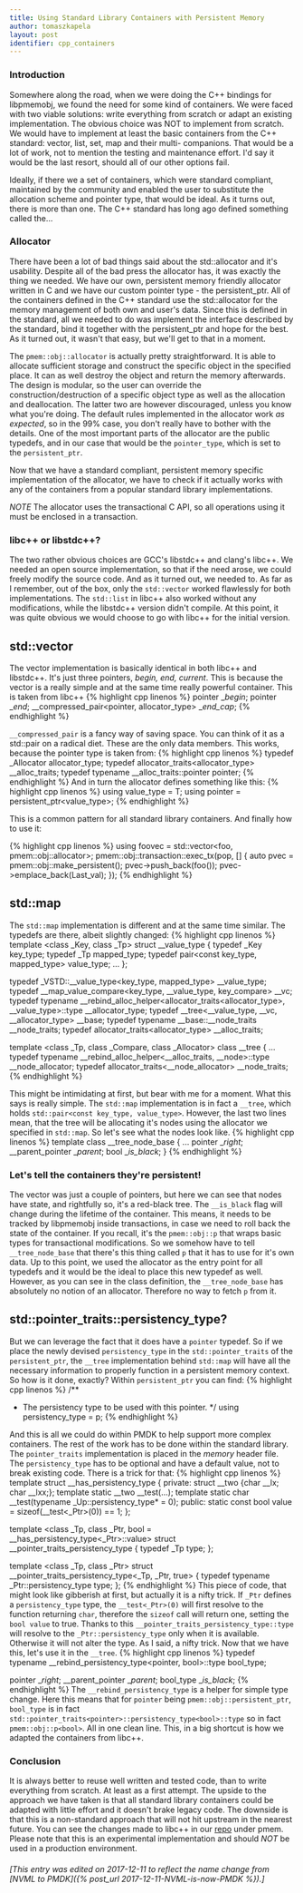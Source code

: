 ```yaml
---
title: Using Standard Library Containers with Persistent Memory
author: tomaszkapela
layout: post
identifier: cpp_containers
---
```


### Introduction

Somewhere along the road, when we were doing the C++ bindings for libpmemobj, we found the need for some kind of containers. We were faced with two viable solutions: write everything from scratch or adapt an existing implementation. The obvious choice was NOT to implement from scratch. We would have to implement at least the basic containers from the C++ standard: vector, list, set, map and their multi- companions. That would be a lot of work, not to mention the testing and maintenance effort. I'd say it would be the last resort, should all of our other options fail.

Ideally, if there we a set of containers, which were standard compliant, maintained by the community and enabled the user to substitute the allocation scheme and pointer type, that would be ideal. As it turns out, there is more than one. The C++ standard has long ago defined something called the...

### Allocator

There have been a lot of bad things said about the std::allocator and it's usability. Despite all of the bad press the allocator has, it was exactly the thing we needed. We have our own, persistent memory friendly allocator written in C and we have our custom pointer type - the persistent_ptr. All of the containers defined in the C++ standard use the std::allocator for the memory management of both own and user's data. Since this is defined in the standard, all we needed to do was implement the interface described by the standard, bind it together with the persistent_ptr and hope for the best. As it turned out, it wasn't that easy, but we'll get to that in a moment.

The `pmem::obj::allocator` is actually pretty straightforward. It is able to allocate sufficient storage and construct the specific object in the specified place. It can as well destroy the object and return the memory afterwards. The design is modular, so the user can override the construction/destruction of a specific object type as well as the allocation and deallocation. The latter two are however discouraged, unless you know what you're doing. The default rules implemented in the allocator work *as expected*, so in the 99% case, you don't really have to bother with the details. One of the most important parts of the allocator are the public typedefs, and in our case that would be the `pointer_type`, which is set to the `persistent_ptr`.

Now that we have a standard compliant, persistent memory specific implementation of the allocator, we have to check if it actually works with any of the containers from a popular standard library implementations.

*NOTE*
The allocator uses the transactional C API, so all operations using it must be enclosed in a transaction.

### libc++ or libstdc++?

The two rather obvious choices are GCC's libstdc++ and clang's libc++. We needed an open source implementation, so that if the need arose, we could freely modify the source code. And as it turned out, we needed to. As far as I remember, out of the box, only the `std::vector` worked flawlessly for both implementations. The `std::list` in libc++ also worked without any modifications, while the libstdc++ version didn't compile. At this point, it was quite obvious we would choose to go with libc++ for the initial version.

## std::vector

The vector implementation is basically identical in both libc++ and libstdc++. It's just three pointers, _begin, end, current_. This is because the vector is a really simple and at the same time really powerful container. This is taken from libc++
{% highlight cpp linenos %}
pointer                                     __begin_;
pointer                                     __end_;
__compressed_pair<pointer, allocator_type>  __end_cap_;
{% endhighlight %}

`__compressed_pair` is a fancy way of saving space. You can think of it as a std::pair on a radical diet. These are the only data members. This works, because the pointer type is taken from:
{% highlight cpp linenos %}
typedef _Allocator                               allocator_type;
typedef allocator_traits<allocator_type>         __alloc_traits;
typedef typename __alloc_traits::pointer         pointer;
{% endhighlight %}
And in turn the allocator defines something like this:
{% highlight cpp linenos %}
using value_type = T;
using pointer = persistent_ptr<value_type>;
{% endhighlight %}

This is a common pattern for all standard library containers. And finally how to use it:

{% highlight cpp linenos %}
using foovec = std::vector<foo, pmem::obj::allocator<foo>>;
pmem::obj::transaction::exec_tx(pop, [] {
        auto pvec = pmem::obj::make_persistent<foovec>();
        pvec->push_back(foo());
        pvec->emplace_back(Last_val);
});
{% endhighlight %}

## std::map

The `std::map` implementation is different and at the same time similar. The typedefs are there, albeit slightly changed:
{% highlight cpp linenos %}
template <class _Key, class _Tp>
struct __value_type
{
    typedef _Key                                     key_type;
    typedef _Tp                                      mapped_type;
    typedef pair<const key_type, mapped_type>        value_type;
...
};

typedef _VSTD::__value_type<key_type, mapped_type>             __value_type;
typedef __map_value_compare<key_type, __value_type, key_compare> __vc;
typedef typename __rebind_alloc_helper<allocator_traits<allocator_type>,
                                                 __value_type>::type __allocator_type;
typedef __tree<__value_type, __vc, __allocator_type>   __base;
typedef typename __base::__node_traits                 __node_traits;
typedef allocator_traits<allocator_type>               __alloc_traits;

template <class _Tp, class _Compare, class _Allocator>
class __tree
{
...
typedef typename __rebind_alloc_helper<__alloc_traits, __node>::type __node_allocator;
typedef allocator_traits<__node_allocator>         __node_traits;
{% endhighlight %}

This might be intimidating at first, but bear with me for a moment. What this says is really simple. The `std::map` implementation is in fact a `__tree`, which holds `std::pair<const key_type, value_type>`. However, the last two lines mean, that the tree will be allocating it's nodes using the allocator we specified in `std::map`. So let's see what the nodes look like.
{% highlight cpp linenos %}
template <class _VoidPtr>
class __tree_node_base
{
  ...
  pointer          __right_;
  __parent_pointer __parent_;
  bool __is_black_;
}
{% endhighlight %}
### Let's tell the containers they're persistent!

The vector was just a couple of pointers, but here we can see that nodes have state, and rightfully so, it's a red-black tree. The `__is_black` flag will change during the lifetime of the container. This means, it needs to be tracked by libpmemobj inside transactions, in case we need to roll back the state of the container. If you recall, it's the `pmem::obj::p` that wraps basic types for transactional modifications. So we somehow have to tell `__tree_node_base` that there's this thing called `p` that it has to use for it's own data. Up to this point, we used the allocator as the entry point for all typedefs and it would be the ideal to place this new typedef as well. However, as you can see in the class definition, the `__tree_node_base` has absolutely no notion of an allocator. Therefore no way to fetch `p` from it.

## std::pointer_traits::persistency_type?

But we can leverage the fact that it does have a `pointer` typedef. So if we place the newly devised `persistency_type` in the `std::pointer_traits` of the `persistent_ptr`, the `__tree` implementation behind `std::map` will have all the necessary information to properly function in a persistent memory context. So how is it done, exactly? Within `persistent_ptr` you can find:
{% highlight cpp linenos %}
/**
 * The persistency type to be used with this pointer.
 */
using persistency_type = p<T>;
{% endhighlight %}

And this is all we could do within PMDK to help support more complex containers. The rest of the work has to be done within the standard library. The `pointer_traits` implementation is placed in the _memory_ header file. The `persistency_type` has to be optional and have a default value, not to break existing code. There is a trick for that:
{% highlight cpp linenos %}
template <class _Ptr>
struct __has_persistency_type
{
private:
    struct __two {char __lx; char __lxx;};
    template <class _Up> static __two __test(...);
    template <class _Up> static char __test(typename _Up::persistency_type* = 0);
public:
    static const bool value = sizeof(__test<_Ptr>(0)) == 1;
};

template <class _Tp, class _Ptr, bool = __has_persistency_type<_Ptr>::value>
struct __pointer_traits_persistency_type
{
    typedef _Tp type;
};

template <class _Tp, class _Ptr>
struct __pointer_traits_persistency_type<_Tp, _Ptr, true>
{
    typedef typename _Ptr::persistency_type type;
};
{% endhighlight %}
This piece of code, that might look like gibberish at first, but actually it is a nifty trick. If `_Ptr` defines a `persistency_type` type, the `__test<_Ptr>(0)` will first resolve to the function returning `char`, therefore the `sizeof` call will return one, setting the `bool value` to true. Thanks to this `__pointer_traits_persistency_type::type` will resolve to the `_Ptr::persistency_type` only when it is available. Otherwise it will not alter the type. As I said, a nifty trick. Now that we have this, let's use it in the `__tree`.
{% highlight cpp linenos %}
typedef typename __rebind_persistency_type<pointer, bool>::type bool_type;

pointer          __right_;
__parent_pointer __parent_;
bool_type __is_black_;
{% endhighlight %}
The `__rebind_persistency_type` is a helper for simple type change. Here this means that for `pointer` being `pmem::obj::persistent_ptr`, `bool_type` is in fact `std::pointer_traits<pointer>::persistency_type<bool>::type` so in fact `pmem::obj::p<bool>`. All in one clean line. This, in a big shortcut is how we adapted the containers from libc++.

### Conclusion

It is always better to reuse well written and tested code, than to write everything from scratch. At least as a first attempt. The upside to the approach we have taken is that all standard library containers could be adapted with little effort and it doesn't brake legacy code. The downside is that this is a non-standard approach that will not hit upstream in the nearest future. You can see the changes made to libc++ in our [repo][33a989af] under pmem. Please note that this is an experimental implementation and should *NOT* be used in a production environment.

[33a989af]: https://github.com/pmem/libcxx "Pmem libc++"

###### [This entry was edited on 2017-12-11 to reflect the name change from [NVML to PMDK]({% post_url 2017-12-11-NVML-is-now-PMDK %}).]
